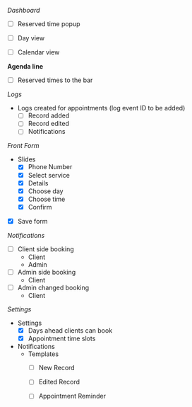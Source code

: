 
 
 *Dashboard*
- [ ] Reserved time popup

- [ ] Day view
- [ ] Calendar view




**Agenda line**
- [ ] Reserved times to the bar
 
*Logs*
- Logs created for appointments (log event ID to be added)
    - [ ] Record added
    - [ ] Record edited
    - [ ] Notifications

*Front Form*
- Slides
    - [x] Phone Number
    - [x] Select service
    - [x] Details
    - [x] Choose day
    - [x] Choose time
    - [x] Confirm
-[x] Save form    

*Notifications*
- [ ] Client side booking
    - Client
    - Admin
- [ ] Admin side booking
    - Client
- [ ] Admin changed booking
    - Client
    
*Settings*
- Settings
    - [x] Days ahead clients can book
    - [x] Appointment time slots
- Notifications
    - Templates
        - [ ] New Record
        - [ ] Edited Record
        - [ ] Appointment Reminder  

	






